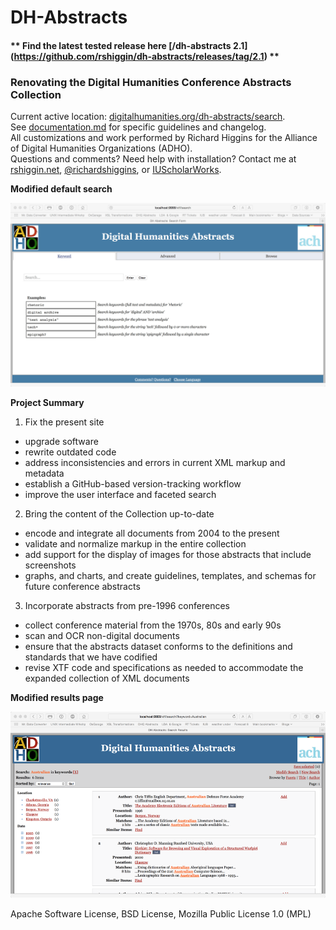 # DH-Abstracts

#### ** Find the latest tested release here [/dh-abstracts 2.1] (https://github.com/rshiggin/dh-abstracts/releases/tag/2.1) **

### Renovating the Digital Humanities Conference Abstracts Collection

Current active location: [digitalhumanities.org/dh-abstracts/search](http://digitalhumanities.org/dh-abstracts/search).  
See [documentation.md](documentation.md) for specific guidelines and changelog.       
All customizations and work performed by Richard Higgins for the Alliance of Digital Humanities Organizations (ADHO).     
Questions and comments? Need help with installation? Contact me at [rshiggin.net](http://www.rshiggins.net),  [@richardshiggins](https://twitter.com/richardshiggins), or [IUScholarWorks](https://scholarworks.iu.edu/people). 

__Modified default search__

![](img/screen1.jpg)

__Project Summary__

1. Fix the present site        
  * upgrade software  
  * rewrite outdated code    
  * address inconsistencies and errors in current XML markup and metadata    
  * establish a GitHub-based version-tracking workflow   
  * improve the user interface and faceted search

2. Bring the content of the Collection up-to-date   
  * encode and integrate all documents from 2004 to the present   
  * validate and normalize markup in the entire collection
  * add support for the display of images for those abstracts that include screenshots  
  * graphs, and charts, and create guidelines, templates, and schemas for future conference abstracts

3. Incorporate abstracts from pre-1996 conferences    
  * collect conference material from the 1970s, 80s and early 90s
  * scan and OCR non-digital documents   
  * ensure that the abstracts dataset conforms to the definitions and standards that we have codified    
  * revise XTF code and specifications as needed to accommodate the expanded collection of XML documents  

__Modified results page__  
  
![](img/results-rev.png)

Apache Software License, BSD License, Mozilla Public License 1.0 (MPL)
